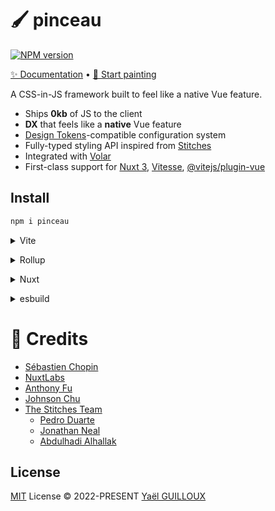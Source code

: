 # 🖌 pinceau

[![NPM version](https://img.shields.io/npm/v/pinceau?color=a1b858&label=)](https://www.npmjs.com/package/pinceau)

[✨ Documentation]() • [🎨 Start painting]()

A CSS-in-JS framework built to feel like a native Vue feature.

- Ships **0kb** of JS to the client
- **DX** that feels like a **native** Vue feature
- [Design Tokens](https://github.com/design-tokens/community-group)-compatible configuration system
- Fully-typed styling API inspired from [Stitches](https://www.npmjs.com/package/@stitches/stringify)
- Integrated with [Volar](https://github.com/johnsoncodehk/volar)
- First-class support for [Nuxt 3](https://v3.nuxtjs.org), [Vitesse](https://github.com/antfu/vitesse), [@vitejs/plugin-vue](https://github.com/vitejs/vite/tree/main/packages/plugin-vue)

## Install

```bash
npm i pinceau
```

<details>
<summary>Vite</summary><br>

```ts
// vite.config.ts
import Pinceau from 'pinceau/vite'

export default defineConfig({
  plugins: [
    Pinceau({ /* options */ }),
  ],
})
```

Example: [`playground/`](./playground/)

<br></details>

<details>
<summary>Rollup</summary><br>

```ts
// rollup.config.js
import Pinceau from 'pinceau/rollup'

export default {
  plugins: [
    Pinceau({ /* options */ }),
  ],
}
```

<br></details>

<details>
<summary>Nuxt</summary><br>

```ts
// nuxt.config.js
export default defineNuxtConfig({
  modules: [
    ['pinceau/nuxt'],
  ],
  pinceau: {
    /* options */
  }
})
```

> This module only works with [Nuxt 3](https://v3.nuxtjs.org).

<br></details>

<details>
<summary>esbuild</summary><br>

```ts
// esbuild.config.js
import { build } from 'esbuild'
import Pinceau from 'pinceau/esbuild'

build({
  plugins: [Pinceau({ /* options */ })],
})
```

<br></details>

# 💖 Credits

- [Sébastien Chopin](https://github.com/Atinux)
- [NuxtLabs](https://github.com/nuxtlabs)
- [Anthony Fu](https://github.com/antfu)
- [Johnson Chu](https://github.com/johnsoncodehk)
- [The Stitches Team](https://stitches.dev)
  - [Pedro Duarte](https://twitter.com/peduarte)
  - [Jonathan Neal](https://twitter.com/jon_neal)
  - [Abdulhadi Alhallak](https://twitter.com/hadi_hlk)

## License

[MIT](./LICENSE) License &copy; 2022-PRESENT [Yaël GUILLOUX](https://github.com/Tahul)
